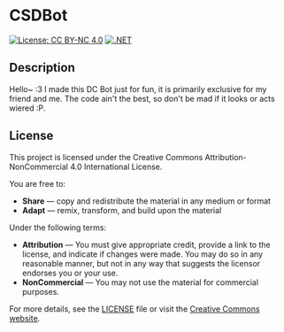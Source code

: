 # CSDBot

[![License: CC BY-NC 4.0](https://img.shields.io/badge/License-CC%20BY--NC%204.0-lightgrey.svg)](https://creativecommons.org/licenses/by-nc/4.0/)
[![.NET](https://github.com/Skorplul/CSDBot/actions/workflows/dotnet.yml/badge.svg)](https://github.com/Skorplul/CSDBot/actions/workflows/dotnet.yml)

## Description
Hello~ :3
I made this DC Bot just for fun, it is primarily exclusive for my friend and me. The code ain't the best, so don't be mad if it looks or acts wiered :P.

## License

This project is licensed under the Creative Commons Attribution-NonCommercial 4.0 International License. 

You are free to:
- **Share** — copy and redistribute the material in any medium or format
- **Adapt** — remix, transform, and build upon the material

Under the following terms:
- **Attribution** — You must give appropriate credit, provide a link to the license, and indicate if changes were made. You may do so in any reasonable manner, but not in any way that suggests the licensor endorses you or your use.
- **NonCommercial** — You may not use the material for commercial purposes.

For more details, see the [LICENSE](./LICENSE) file or visit the [Creative Commons website](https://creativecommons.org/licenses/by-nc/4.0/).
